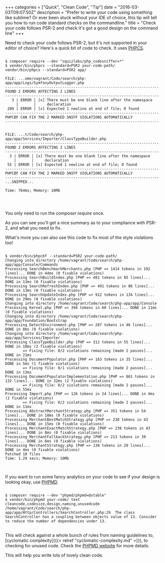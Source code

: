 +++
categories = ["Quick", "Clean Code", "Tip"]
date = "2016-03-03T09:07:50Z"
description = "Prefer to write your code using something like sublime? Or ever been stuck without your IDE of choice, this tip will tell you how to run code standard checks on the commandline."
title = "Check your code follows PSR-2 and check it's got a good design on the command line"
+++

Need to check your code follows PSR-2, but it's not supported in your
editor of choice? Here's a quick bit of code to check. It uses
[PHPCS](https://github.com/squizlabs/PHP_CodeSniffer).

<pre class="code">
<code class="bash">
$ composer require --dev "squizlabs/php_codesniffer=*"
$ vendor/bin/phpcs --standard=PSR2 your-code-path/
vendor/bin/phpcs --standard=PSR2 app/

FILE: ...ome/vagrant/Code/search/php-app/app/Logs/SymfonyOutputLogger.php
----------------------------------------------------------------------
FOUND 2 ERRORS AFFECTING 2 LINES
----------------------------------------------------------------------
   3 | ERROR | [x] There must be one blank line after the namespace
     |       |     declaration
 209 | ERROR | [x] Expected 1 newline at end of file; 0 found
----------------------------------------------------------------------
PHPCBF CAN FIX THE 2 MARKED SNIFF VIOLATIONS AUTOMATICALLY
----------------------------------------------------------------------


FILE: ...t/Code/search/php-app/app/Services/Importer/ClassTypeBuilder.php
----------------------------------------------------------------------
FOUND 2 ERRORS AFFECTING 2 LINES
----------------------------------------------------------------------
  3 | ERROR | [x] There must be one blank line after the namespace
    |       |     declaration
 55 | ERROR | [x] Expected 1 newline at end of file; 0 found
----------------------------------------------------------------------
PHPCBF CAN FIX THE 2 MARKED SNIFF VIOLATIONS AUTOMATICALLY
----------------------------------------------------------------------
...SNIPPED...

Time: 764ms; Memory: 10Mb


</code>
</pre>

You only need to run the _composer require_ once.

As you can see you'll get a nice summary as to your compliance with
PSR-2, and what you need to fix.

What's more you can also use this code to fix most of the style
violations too!

<pre class="code">
<code class="bash">
$ vendor/bin/phpcbf --standard=PSR2 your-code-path/
Changing into directory /home/vagrant/Code/search/php-app/app/Console/Commands
Processing SearchBenchmarkMerchants.php [PHP => 1414 tokens in 192 lines]... DONE in 44ms (0 fixable violations)
Processing SearchBuildIndex.php [PHP => 481 tokens in 85 lines]... DONE in 13ms (0 fixable violations)
Processing SearchRefreshIndex.php [PHP => 491 tokens in 86 lines]... DONE in 13ms (0 fixable violations)
Processing SearchUpdateIndex.php [PHP => 912 tokens in 134 lines]... DONE in 29ms (0 fixable violations)
Changing into directory /home/vagrant/Code/search/php-app/app/Console
Processing Kernel.php [PHP => 394 tokens in 60 lines]... DONE in 11ms (0 fixable violations)
Changing into directory /home/vagrant/Code/search/php-app/app/Foundation/Bootstrap
Processing DetectEnvironment.php [PHP => 287 tokens in 46 lines]... DONE in 8ms (0 fixable violations)
Changing into directory /home/vagrant/Code/search/php-app/app/Services/Importer
Processing ClassTypeBuilder.php [PHP => 312 tokens in 55 lines]... DONE in 10ms (2 fixable violations)
        => Fixing file: 0/2 violations remaining [made 2 passes]... DONE in 21ms
Processing DocumentPopulator.php [PHP => 163 tokens in 35 lines]... DONE in 5ms (1 fixable violations)
        => Fixing file: 0/1 violations remaining [made 2 passes]... DONE in 13ms
Processing DocumentPopulatorImplementation.php [PHP => 861 tokens in 132 lines]... DONE in 32ms (2 fixable violations)
        => Fixing file: 0/2 violations remaining [made 2 passes]... DONE in 55ms
Processing Import.php [PHP => 126 tokens in 24 lines]... DONE in 4ms (2 fixable violations)
        => Fixing file: 0/2 violations remaining [made 2 passes]... DONE in 11ms
Processing AbstractMerchantStrategy.php [PHP => 351 tokens in 54 lines]... DONE in 10ms (0 fixable violations)
Processing MerchantBestMatchStrategy.php [PHP => 238 tokens in 43 lines]... DONE in 15ms (0 fixable violations)
Processing MerchantExactMatchStrategy.php [PHP => 238 tokens in 43 lines]... DONE in 8ms (0 fixable violations)
Processing MerchantFallbackStrategy.php [PHP => 213 tokens in 39 lines]... DONE in 6ms (0 fixable violations)
Processing MerchantStrategy.php [PHP => 138 tokens in 28 lines]... DONE in 4ms (0 fixable violations)
Patched 10 files
Time: 1.29 secs; Memory: 10Mb

</code>
</pre>

If you want to run some fancy analytics on your code to see if your
design is looking okay, use [PHPMD](https://phpmd.org/).

<pre class="code">
<code class="bash">
$ composer require --dev "phpmd/phpmd=@stable"
$ vendor/bin/phpmd your-code/ text cleancode,codesize,design,naming,unusedcode
/home/vagrant/Code/search/php-app/app/Http/Controllers/SearchController.php:29	The class SearchController has a coupling between objects value of 13. Consider to reduce the number of dependencies under 13.
</code>
</pre>

This will check against a whole bunch of rules from naming guidelines
to, [cyclomatic complexity]({{< relref "cyclomatic-complexity.md" >}}),
to checking for unused code. Check the [PHPMD website](https://phpmd.org/) for more
details.

This will help you write lots of lovely clean code.

